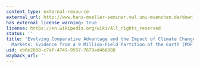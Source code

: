 ```yaml
---
content_type: external-resource
external_url: http://www.hans-moeller-seminar.vwl.uni-muenchen.de/download/costinot-paper.pdf
has_external_license_warning: true
license: https://en.wikipedia.org/wiki/All_rights_reserved
status: ''
title: 'Evolving Comparative Advantage and the Impact of Climate Change in Agricultural
  Markets: Evidence from a 9 Million-Field Partition of the Earth (PDF'
uid: eb6e2088-c7af-4749-9557-7679ad466888
wayback_url: ''
---
```

